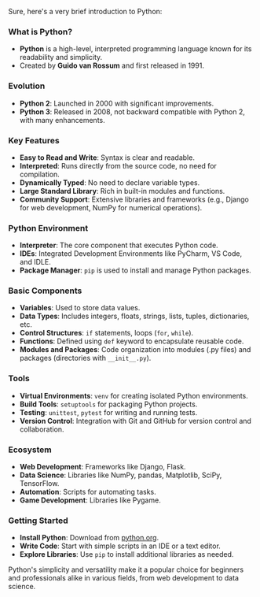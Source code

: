 Sure, here's a very brief introduction to Python:

### What is Python?
- **Python** is a high-level, interpreted programming language known for its readability and simplicity.
- Created by **Guido van Rossum** and first released in 1991.

### Evolution
- **Python 2**: Launched in 2000 with significant improvements.
- **Python 3**: Released in 2008, not backward compatible with Python 2, with many enhancements.

### Key Features
- **Easy to Read and Write**: Syntax is clear and readable.
- **Interpreted**: Runs directly from the source code, no need for compilation.
- **Dynamically Typed**: No need to declare variable types.
- **Large Standard Library**: Rich in built-in modules and functions.
- **Community Support**: Extensive libraries and frameworks (e.g., Django for web development, NumPy for numerical operations).

### Python Environment
- **Interpreter**: The core component that executes Python code.
- **IDEs**: Integrated Development Environments like PyCharm, VS Code, and IDLE.
- **Package Manager**: `pip` is used to install and manage Python packages.

### Basic Components
- **Variables**: Used to store data values.
- **Data Types**: Includes integers, floats, strings, lists, tuples, dictionaries, etc.
- **Control Structures**: `if` statements, loops (`for`, `while`).
- **Functions**: Defined using `def` keyword to encapsulate reusable code.
- **Modules and Packages**: Code organization into modules (.py files) and packages (directories with `__init__.py`).

### Tools
- **Virtual Environments**: `venv` for creating isolated Python environments.
- **Build Tools**: `setuptools` for packaging Python projects.
- **Testing**: `unittest`, `pytest` for writing and running tests.
- **Version Control**: Integration with Git and GitHub for version control and collaboration.

### Ecosystem
- **Web Development**: Frameworks like Django, Flask.
- **Data Science**: Libraries like NumPy, pandas, Matplotlib, SciPy, TensorFlow.
- **Automation**: Scripts for automating tasks.
- **Game Development**: Libraries like Pygame.

### Getting Started
- **Install Python**: Download from [python.org](https://www.python.org/downloads/).
- **Write Code**: Start with simple scripts in an IDE or a text editor.
- **Explore Libraries**: Use `pip` to install additional libraries as needed.

Python's simplicity and versatility make it a popular choice for beginners and professionals alike in various fields, from web development to data science.
